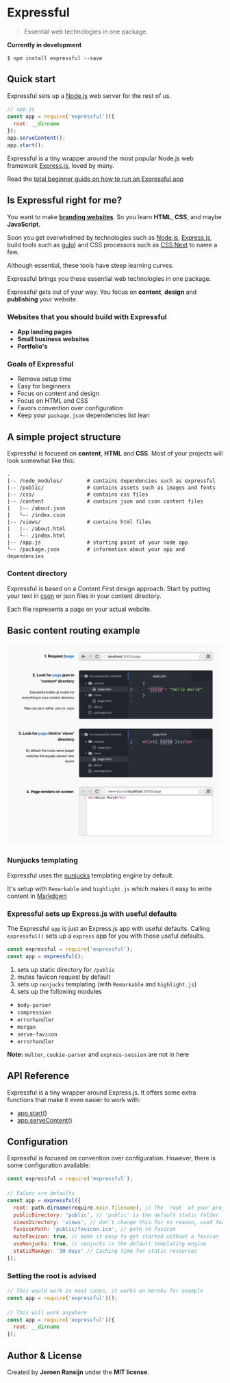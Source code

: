 # Expressful
> Essential web technologies in one package.

**Currently in development**

```
$ npm install expressful --save
```

## Quick start

Expressful sets up a [Node.js](https://nodejs.org/en/) web server for the rest of us.

```javascript
// app.js
const app = require('expressful')({
  root: __dirname
});
app.serveContent();
app.start();
```

Expressful is a tiny wrapper around the most popular Node.js web framework [Express.js](expressjs.com), loved by many.

Read the [total beginner guide on how to run an Expressful app](docs/total-beginner-guide.md)

## Is Expressful right for me?

You want to make [**branding websites**](docs/what-is-a-branding-website.md).
So you learn **HTML**, **CSS**, and maybe **JavaScript**.

Soon you get overwhelmed by technologies such as [Node.js](https://nodejs.org/en/), [Express.js](http://expressjs.com/), build tools such as [gulp](http://gulpjs.com/)) and CSS processors such as [CSS Next](http://cssnext.io/) to name a few.

Although essential, these tools have steep learning curves.

Expressful brings you these essential web technologies in one package.

Expressful gets out of your way. You focus on **content**, **design** and **publishing** your website.

### Websites that you should build with Expressful

* **App landing pages**
* **Small business websites**
* **Portfolio's**

### Goals of Expressful

* Remove setup time
* Easy for beginners
* Focus on content and design
* Focus on HTML and CSS
* Favors convention over configuration
* Keep your `package.json` dependencies list lean

## A simple project structure

Expressful is focused on **content**, **HTML** and **CSS**.
Most of your projects will look somewhat like this:

```
.
|-- /node_modules/        # contains dependencies such as expressful
|-- /public/              # contains assets such as images and fonts
|-- /css/                 # contains css files
|-- /content              # contains json and cson content files
|   |-- /about.json     
|   └-- /index.cson
|-- /views/               # contains html files
|   |-- /about.html
|   └-- /index.html
|-- /app.js               # starting point of your node app
└-- /package.json         # information about your app and dependencies
```

### Content directory

Expressful is based on a Content First design approach.
Start by putting your text in [cson](https://github.com/bevry/cson) or json files in your content directory.

Each file represents a page on your actual website.

## Basic content routing example

![Basic Routes infographic](docs/basic-routes.png)

### Nunjucks templating

Expressful uses the [nunjucks](https://mozilla.github.io/nunjucks/templating.html) templating engine by default.

It's setup with `Remarkable` and `highlight.js` which makes it easy to write content in [Markdown](https://github.com/adam-p/markdown-here/wiki/Markdown-Cheatsheet)

### Expressful sets up Express.js with useful defaults

The Expressful `app` is just an Express.js app with useful defaults.
Calling `expressful()` sets up a `express` app for you with those useful defaults.

```javascript
const expressful = require('expressful');
const app = expressful();
```

1. sets up static directory for `/public`
2. mutes favicon request by default
3. sets up `nunjucks` templating (with `Remarkable` and `highlight.js`)
4. sets up the following modules
  * `body-parser`
  * `compression`
  * `errorhandler`
  * `morgan`
  * `serve-favicon`
  * `errorhandler`

**Note:** `multer`, `cookie-parser` and `express-session` are not in here

## API Reference

Expressful is a tiny wrapper around Express.js.
It offers some extra functions that make it even easier to work with:

* [app.start()](docs/app.start.md)
* [app.serveContent()](docs/app.serveContent.md)

## Configuration

Expressful is focused on convention over configuration.
However, there is some configuration available:

```javascript
const expressful = require('expressful');

// Values are defaults
const app = expressful({
  root: path.dirname(require.main.filename), // The `root` of your project
  publicDirectory: 'public', // 'public' is the default static folder
  viewsDirectory: 'views', // don't change this for no reason, used for testing mainly
  faviconPath: 'public/favicon.ico', // path to favicon
  muteFavicon: true, // make it easy to get started without a favicon
  useNunjucks: true, // nunjucks is the default templating engine
  staticMaxAge: '30 days' // Caching time for static resources
});
```

### Setting the root is advised

```javascript
// This would work in most cases, it works on Heroku for example
const app = require('expressful')();

// This will work anywhere
const app = require('expressful')({
  root: __dirname
});
```

## Author & License

Created by **Jeroen Ransijn** under the **MIT license**.
